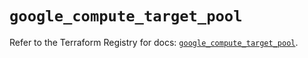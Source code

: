 # `google_compute_target_pool`

Refer to the Terraform Registry for docs: [`google_compute_target_pool`](https://registry.terraform.io/providers/hashicorp/google/6.16.0/docs/resources/compute_target_pool).
